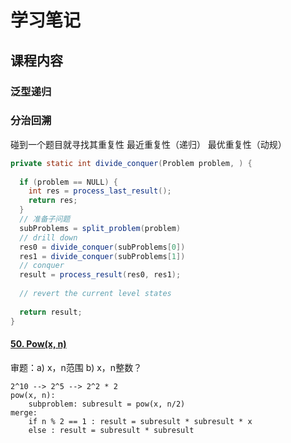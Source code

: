 # 学习笔记

## 课程内容

### 泛型递归



### 分治回溯

碰到一个题目就寻找其重复性 最近重复性（递归） 最优重复性（动规）

```java
private static int divide_conquer(Problem problem, ) {
  
  if (problem == NULL) {
    int res = process_last_result();
    return res;     
  }
  // 准备子问题
  subProblems = split_problem(problem)
  // drill down
  res0 = divide_conquer(subProblems[0])
  res1 = divide_conquer(subProblems[1])
  // conquer
  result = process_result(res0, res1);
  
  // revert the current level states  
    
  return result;
}
```

#### [50. Pow(x, n)](https://leetcode-cn.com/problems/powx-n/)

审题：a) x，n范围 b) x，n整数？

```
2^10 --> 2^5 --> 2^2 * 2
pow(x, n):
	subproblem: subresult = pow(x, n/2)
merge:
	if n % 2 == 1 : result = subresult * subresult * x
	else : result = subresult * subresult	
```

